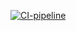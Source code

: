[![CI-pipeline](https://github.com/MysykAndrii/pyramid_blogr_build_test/actions/workflows/Build-and-Test.yml/badge.svg?branch=main)](https://github.com/MysykAndrii/pyramid_blogr_build_test/actions/workflows/Build-and-Test.yml)
